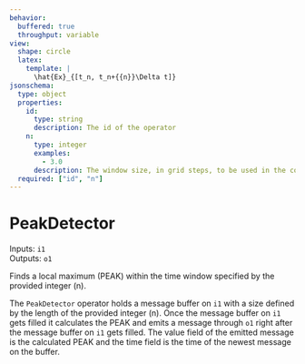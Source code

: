 ```yaml
---
behavior:
  buffered: true
  throughput: variable
view:
  shape: circle
  latex:
    template: |
      \hat{Ex}_{[t_n, t_n+{{n}}\Delta t]}
jsonschema:
  type: object
  properties:
    id:
      type: string
      description: The id of the operator
    n:
      type: integer
      examples:
        - 3.0
      description: The window size, in grid steps, to be used in the computation.
  required: ["id", "n"]
---
```


# PeakDetector

Inputs: `i1`  
Outputs: `o1`

Finds a local maximum (PEAK) within the time window specified by the provided integer (n).

The `PeakDetector` operator holds a message buffer on `i1` with a size defined by the length of the provided integer (n). Once the message buffer on `i1` gets filled it calculates the PEAK and emits a message through `o1` right after the message buffer on `i1` gets filled. The value field of the emitted message is the calculated PEAK and the time field is the time of the newest message on the buffer.